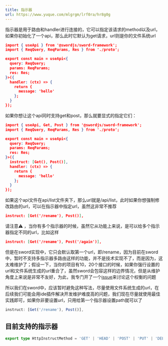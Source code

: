 ```yaml
---
title: 指示器
url: https://www.yuque.com/mlgrgm/lrf0ra/hr8g0g
---
```


指示器是用于路由和handler进行连接的，它可以指定该请求的method以及url，如果你初始化了一个api，那么此时它默认为get请求，url则是你的文件系统url

```json
import { useApi } from '@swordjs/sword-framework';
import { ReqQuery, ReqParams, Res } from './proto';

export const main = useApi<{
  query: ReqQuery;
  params: ReqParams;
  res: Res;
}>({
  handler: (ctx) => {
    return {
      message: 'hello'
    };
  }
});

```

如果你想让这个api同时支持get和post，那么就要显式的指定它们：

```json
import { useApi, Get, Post } from '@swordjs/sword-framework';
import { ReqQuery, ReqParams, Res } from './proto';

export const main = useApi<{
  query: ReqQuery;
  params: ReqParams;
  res: Res;
}>({
  instruct: [Get(), Post()],
  handler: (ctx) => {
    return {
      message: 'hello'
    };
  }
});

```

如果这个api文件在api/list文件夹下，那么url就是/api/list，此时如果你想强制修改路由的url，可以在指示器中指定url，虽然这非常不推荐

```json
instruct: [Get('/rename'), Post()],
```

请注意⚠️ ，当你有多个指示器的时候，虽然它从功能上来说，是可以给多个指示器指定不同的url，比如这样

```json
instruct: [Get('/rename'), Post('/again')],
```

但是在sword实现中，它只会默认取第一个url，即/rename，因为目前在sword中，暂时不支持多指示器多路由这样的功能，并不是技术实现不了，而是因为，这太难维护了；假设一下，当你的项目有10，20个接口的时候，如果你强行设置的url和文件系统生成的url重合了，虽然sword会包容这样的边界情况，但是从维护角度上来说是非常不友好，为此，我专门开了一个[issue](https://github.com/swordCodePractice/sword-framework/issues/3)来讨论这个权衡的问题

所以我们在sword中，应该暂时避免这种写法，尽量使用文件系统生成的url，在后续我们可能会用ide插件解决开发维护难度高的问题，我们现在尽量就使用最佳实践即可，如果你非要设置url，只用给第一个指示器设置path就可以了

```typescript
instruct: [Get('/rename'), Post()],
```

<a name="cMDD0"></a>

## 目前支持的指示器

```typescript
export type HttpInstructMethod = 'GET' | 'HEAD' | 'POST' | 'PUT' | 'DELETE' | 'CONNECT' | 'OPTIONS' | 'TRACE';
```
